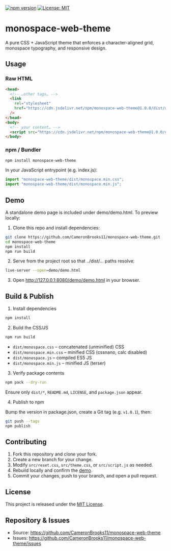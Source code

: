 [![npm version](https://img.shields.io/npm/v/monospace-web-theme.svg)](https://www.npmjs.com/package/monospace-web-theme)
[![License: MIT](https://img.shields.io/badge/License-MIT-blue.svg)](./LICENSE)

# monospace-web-theme

A pure CSS + JavaScript theme that enforces a character-aligned grid, monospace typography, and responsive design.

## Usage

### Raw HTML

```html
<head>
  <!-- …other tags… -->
  <link
    rel="stylesheet"
    href="https://cdn.jsdelivr.net/npm/monospace-web-theme@1.0.0/dist/monospace.min.css"
  />
</head>
<body>
  <!-- your content… -->
  <script src="https://cdn.jsdelivr.net/npm/monospace-web-theme@1.0.0/dist/monospace.min.js"></script>
</body>
```

### npm / Bundler

```bash
npm install monospace-web-theme
```

In your JavaScript entrypoint (e.g. index.js):

```js
import "monospace-web-theme/dist/monospace.min.css";
import "monospace-web-theme/dist/monospace.min.js";
```

## Demo

A standalone demo page is included under demo/demo.html. To preview locally:

1. Clone this repo and install dependencies:

```bash
git clone https://github.com/CameronBrooks11/monospace-web-theme.git
cd monospace-web-theme
npm install
npm run build
```

2. Serve from the project root so that ../dist/… paths resolve:

```bash
live-server --open=demo/demo.html
```

3. Open http://127.0.0.1:8080/demo/demo.html in your browser.

## Build & Publish

1. Install dependencies

```bash
npm install
```

2. Build the CSS/JS

```bash
npm run build
```

- `dist/monospace.css` – concatenated (unminified) CSS
- `dist/monospace.min.css` – minified CSS (cssnano, calc disabled)
- `dist/monospace.js` – compiled ES5 JS
- `dist/monospace.min.js` – minified JS (terser)

3. Verify package contents

```bash
npm pack --dry-run
```

Ensure only `dist/*`, `README.md`, `LICENSE`, and `package.json` appear.

4. Publish to npm

Bump the version in package.json, create a Git tag (e.g. `v1.0.1`), then:

```bash
git push --tags
npm publish
```

## Contributing

1. Fork this repository and clone your fork.
2. Create a new branch for your change.
3. Modify `src/reset.css`, `src/theme.css`, or `src/script.js` as needed.
4. Rebuild locally and confirm the [demo](#demo).
5. Commit your changes, push to your branch, and open a pull request.

## License

This project is released under the [MIT License](./LICENSE).

## Repository & Issues

- Source: https://github.com/CameronBrooks11/monospace-web-theme
- Issues: https://github.com/CameronBrooks11/monospace-web-theme/issues
